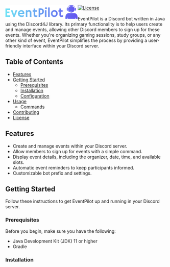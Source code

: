 [![License](https://img.shields.io/badge/License-Apache_2.0-blue.svg)](https://opensource.org/licenses/Apache-2.0)
<a href="https://discord4j.com"><img align="left" src="https://raw.githubusercontent.com/havlli/EventPilot/main/public/logo.svg?sanitize=true" width=45%></a>
<br></br>
EventPilot is a Discord bot written in Java using the Discord4J library. Its primary functionality is to help users create and manage events, allowing other Discord members to sign up for these events. Whether you're organizing gaming sessions, study groups, or any other kind of event, EventPilot simplifies the process by providing a user-friendly interface within your Discord server.

## Table of Contents

- [Features](#features)
- [Getting Started](#getting-started)
    - [Prerequisites](#prerequisites)
    - [Installation](#installation)
    - [Configuration](#configuration)
- [Usage](#usage)
    - [Commands](#commands)
- [Contributing](#contributing)
- [License](#license)

## Features

- Create and manage events within your Discord server.
- Allow members to sign up for events with a simple command.
- Display event details, including the organizer, date, time, and available slots.
- Automatic event reminders to keep participants informed.
- Customizable bot prefix and settings.

## Getting Started

Follow these instructions to get EventPilot up and running in your Discord server.

### Prerequisites

Before you begin, make sure you have the following:

- Java Development Kit (JDK) 11 or higher
- Gradle

### Installation